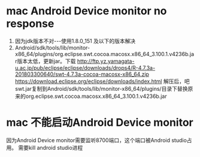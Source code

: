 # mac Android Device monitor no response
1. 因为jdk版本不对---使用1.8.0_151 及以下的版本解决
2. Android/sdk/tools/lib/monitor-x86_64/plugins/org.eclipse.swt.cocoa.macosx.x86_64_3.100.1.v4236b.jar版本太低，更新jar。下载
http://ftp.yz.yamagata-u.ac.jp/pub/eclipse/eclipse/downloads/drops4/R-4.7.3a-201803300640/swt-4.7.3a-cocoa-macosx-x86_64.zip
https://download.eclipse.org/eclipse/downloads/index.html
解压后，吧swt.jar复制到Android/sdk/tools/lib/monitor-x86_64/plugins/目录下替换原来的org.eclipse.swt.cocoa.macosx.x86_64_3.100.1.v4236b.jar

# mac 不能启动Android Device monitor
因为Android Device monitor需要监听8700端口，这个端口被Android studio占用。
需要kill android studio进程
